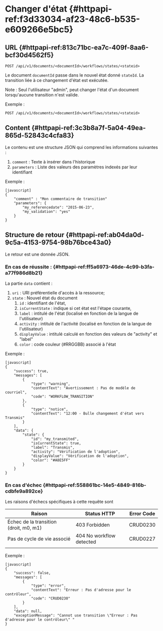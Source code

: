 # Changer d'état {#httpapi-ref:f3d33034-af23-48c6-b535-e609266e5bc5}
## URL   {#httpapi-ref:813c71bc-ea7c-409f-8aa6-bcf30d4562f5}

    POST /api/v1/documents/<documentId>/workflows/states/<stateid>

Le document `documentId` passe dans le nouvel état donné `stateId`. La
transition liée à ce changement d'état est exécutée.

Note : Seul l'utilisateur "admin", peut changer l'état d'un document
lorsqu'aucune transition n'est valide.

Exemple :

    POST /api/v1/documents/<documentId>/workflows/states/<stateid>


## Content   {#httpapi-ref:3c3b8a7f-5a04-49ea-865d-52843c4cfa83}

Le contenu est une structure JSON qui comprend les informations suivantes :

1.  `comment` : Texte à insérer dans l'historique
1.  `parameters` : Liste des valeurs des paramètres indexés par leur identifiant

Exemple :

    [javascript]
    {
        "comment" : "Mon commentaire de transition"
        "parameters": {
            "my_referencedate": "2015-06-23",
            "my_validation": "yes"
        }
    }

## Structure de retour   {#httpapi-ref:ab04da0d-9c5a-4153-9754-98b76bce43a0}

Le retour est une donnée JSON.

### En cas de réussite :   {#httpapi-ref:ff5a6973-46de-4c99-b3fa-a77f986d8b21}

La partie `data` contient :

1.  `uri` : URI préférentielle d'accès à la ressource;
1.  `state` : Nouvel état du document
    1.  `id` : identifiant de l'état,
    1.  `isCurrentState` : indique si cet état est l'étape courante,
    1.  `label` : intitulé de l'état (localisé en fonction de la langue de l'utilisateur) 
    1.  `activity` : intitulé de l'activité (localisé en fonction de la langue de l'utilisateur) 
    1.  `displayValue` : intitulé calculé en fonction des valeurs de "activity" et "label"
    1.  `color` : code couleur (#RRGGBB) associé à l'état

Exemple :

    [javascript]
    {
        "success": true,
        "messages": [
            {
                "type": "warning",
                "contentText": "Avertissement : Pas de modèle de courriel",
                "code": "WORKFLOW_TRANSITION"
            },
            {
                "type": "notice",
                "contentText": "12:00 - Bulle changement d'état vers Transmis"
            }
        ],
        "data": {
            "state": {
                "id": "my_transmited",
                "isCurrentState": true,
                "label": "Transmis",
                "activity": "Vérification de l'adoption",
                "displayValue": "Vérification de l'adoption",
                "color": "#A8E5FF"
            }
        }
    }


### En cas d'échec   {#httpapi-ref:558861bc-14e5-4849-816b-cdbfe9a892ce}

Les raisons d'échecs spécifiques à cette requête sont 


|                 Raison                 |       Status HTTP        | Error Code |
| -------------------------------------- | ------------------------ | ---------- |
| Échec de la transition (droit, m0, m1) | 403 Forbidden            | CRUD0230   |
| Pas de cycle de vie associé            | 404 No workflow detected | CRUD0227   |
|                                        |                          |            |

Exemple : 

    [javascript]
    {
        "success": false,
        "messages": [
            {
                "type": "error",
                "contentText": "Erreur : Pas d'adresse pour le contrôleur",
                "code": "CRUD0230"
            }
        ],
        "data": null,
        "exceptionMessage": "Cannot use transition \"Erreur : Pas d'adresse pour le contrôleur\" "
    }

